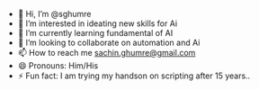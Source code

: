 - 👋 Hi, I’m @sghumre
- 👀 I’m interested in ideating new skills for Ai
- 🌱 I’m currently learning fundamental of AI
- 💞️ I’m looking to collaborate on automation and Ai 
- 📫 How to reach me sachin.ghumre@gmail.com
- 😄 Pronouns: Him/His
- ⚡ Fun fact: I am trying my handson on scripting after 15 years.. 

<!---
sghumre/sghumre is a ✨ special ✨ repository because its `README.md` (this file) appears on your GitHub profile.
You can click the Preview link to take a look at your changes.
--->
